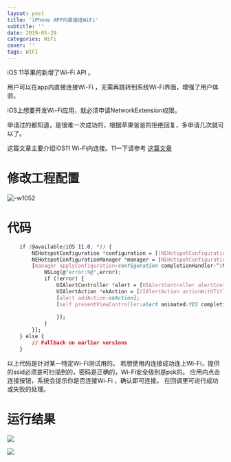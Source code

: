 ```yaml
---
layout: post
title: 'iPhone APP内直接连WiFi'
subtitle: ''
date: 2019-05-29
categories: WiFi
cover: ''
tags: WIFI
---
```


iOS 11苹果的新增了Wi-Fi API 。

用户可以在app内直接连接Wi-Fi ，无需再跳转到系统Wi-Fi界面，增强了用户体验。

iOS上想要开发Wi-Fi应用，就必须申请NetworkExtension权限。

申请过的都知道，是很难一次成功的，根据苹果爸爸的拒绝回复，多申请几次就可以了。

这篇文章主要介绍iOS11 Wi-Fi内连接。11一下请参考 [这篇文章](https://www.jianshu.com/p/00f6f4bb7a75)


# 修改工程配置

![-w1052](../../../assets/img/15591100210392/15591102472885.jpg)



# 代码
```css
    if (@available(iOS 11.0, *)) {
        NEHotspotConfiguration *configuration = [[NEHotspotConfiguration alloc] initWithSSID:@"wuxiaomingdeiMac" passphrase:@"xiaoming"isWEP:NO];
        NEHotspotConfigurationManager *manager = [NEHotspotConfigurationManager sharedManager];
        [manager applyConfiguration:configuration completionHandler:^(NSError * _Nullable error) {
            NSLog(@"error:%@",error);
            if (!error) {
                UIAlertController *alert = [UIAlertController alertControllerWithTitle:@"" message:@"连接成功" preferredStyle:UIAlertControllerStyleAlert];
                UIAlertAction *okAction = [UIAlertAction actionWithTitle:@"OK" style:UIAlertActionStyleDefault handler:nil];
                [alert addAction:okAction];
                [self presentViewController:alert animated:YES completion:^{
                    
                }];
            }
        }];
    } else {
        // Fallback on earlier versions
    }
```
以上代码是针对某一特定Wi-Fi测试用的。
若想使用内连接成功连上Wi-Fi，提供的ssid必须是可扫描到的，密码是正确的，Wi-Fi安全级别是psk的。
应用内点击连接按钮，系统会提示你是否连接Wi-Fi ，确认即可连接。
在回调里可进行成功或失败的处理。

# 运行结果

![](../../../assets/img/15591100210392/15591103088839.jpg)



![](../../../assets/img/15591100210392/15591103230821.jpg)

